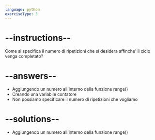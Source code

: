 ```yaml
---
language: python
exerciseType: 3
---
```


# --instructions--

Come si specifica il numero di ripetizioni che si desidera affinche' il ciclo venga completato?

# --answers--

- Aggiungendo un numero all'interno della funzione range()
- Creando una variabile contatore
- Non possiamo specificare il numero di ripetizioni che vogliamo

# --solutions--

- Aggiungendo un numero all'interno della funzione range()
